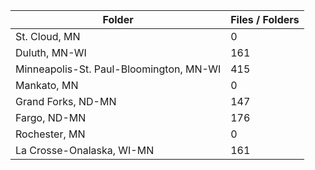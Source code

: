 | Folder                                  |   Files / Folders |
|-----------------------------------------|-------------------|
| St. Cloud, MN                           |                 0 |
| Duluth, MN-WI                           |               161 |
| Minneapolis-St. Paul-Bloomington, MN-WI |               415 |
| Mankato, MN                             |                 0 |
| Grand Forks, ND-MN                      |               147 |
| Fargo, ND-MN                            |               176 |
| Rochester, MN                           |                 0 |
| La Crosse-Onalaska, WI-MN               |               161 |